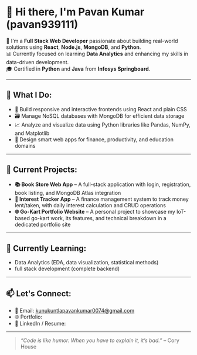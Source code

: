 # 👋 Hi there, I'm Pavan Kumar (pavan939111)

🎯 I'm a **Full Stack Web Developer** passionate about building real-world solutions using **React**, **Node.js**, **MongoDB**, and **Python**.  
📊 Currently focused on learning **Data Analytics** and enhancing my skills in data-driven development.  
🎓 Certified in **Python** and **Java** from **Infosys Springboard**.

---

## 🚀 What I Do:
- 📱 Build responsive and interactive frontends using React and plain CSS
- 🗃️ Manage NoSQL databases with MongoDB for efficient data storage
- 📈 Analyze and visualize data using Python libraries like Pandas, NumPy, and Matplotlib
- 🧠 Design smart web apps for finance, productivity, and education domains

---

## 📌 Current Projects:
- **📚 Book Store Web App** – A full-stack application with login, registration, book listing, and MongoDB Atlas integration  
- **💸 Interest Tracker App** – A finance management system to track money lent/taken, with daily interest calculation and CRUD operations  
- **🌐 Go-Kart Portfolio Website** – A personal project to showcase my IoT-based go-kart work, its features, and technical breakdown in a dedicated portfolio site

---

## 🌱 Currently Learning:
- Data Analytics (EDA, data visualization, statistical methods)
- full stack development (complete backend)
  
---

## 📫 Let's Connect:
- 📧 Email: kunukuntlapavankumar0074@gmail.com  
- 🌐 Portfolio: 
- 💼 LinkedIn / Resume: 

---

> *“Code is like humor. When you have to explain it, it’s bad.”* – Cory House
